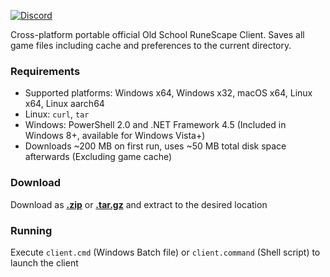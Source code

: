 [![Discord](https://img.shields.io/discord/384870460640329728.svg?logo=discord)](https://discord.gg/G2kxrnU)

Cross-platform portable official Old School RuneScape Client.
Saves all game files including cache and preferences to the current directory.

### Requirements

* Supported platforms: Windows x64, Windows x32, macOS x64, Linux x64, Linux aarch64
* Linux: `curl`, `tar`
* Windows: PowerShell 2.0 and .NET Framework 4.5 (Included in Windows 8+, available for Windows Vista+)
* Downloads ~200 MB on first run, uses ~50 MB total disk space afterwards (Excluding game cache)

### Download

Download as [**.zip**](https://github.com/RuneStar/official-client-portable/archive/master.zip) or [**.tar.gz**](https://github.com/RuneStar/official-client-portable/archive/master.tar.gz) and extract to the desired location

### Running

Execute `client.cmd` (Windows Batch file) or `client.command` (Shell script) to launch the client
